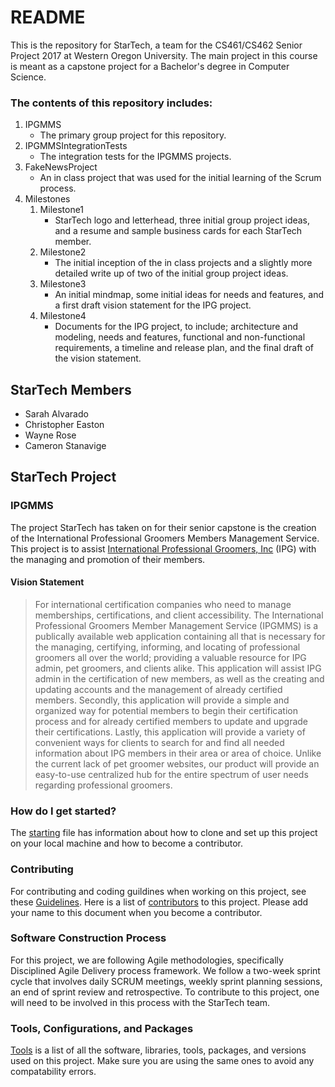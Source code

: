 # README #

This is the repository for StarTech, a team for the CS461/CS462 Senior Project 2017 at Western Oregon University. The main project in this course is meant as a capstone project for a Bachelor's degree in Computer Science.

### The contents of this repository includes: ###

1. IPGMMS
    * The primary group project for this repository.
2. IPGMMSIntegrationTests
    * The integration tests for the IPGMMS projects. 
3. FakeNewsProject
    * An in class project that was used for the initial learning of the Scrum process.
4. Milestones
    1. Milestone1
	    * StarTech logo and letterhead, three initial group project ideas, and a resume and sample business cards for each StarTech member.
	2. Milestone2  
	    * The initial inception of the in class projects and a slightly more detailed write up of two of the initial group project ideas.
	3. Milestone3
	    * An initial mindmap, some initial ideas for needs and features, and a first draft vision statement for the IPG project.
	4. Milestone4
	    * Documents for the IPG project, to include; architecture and modeling, needs and features, functional and non-functional requirements, a timeline and release plan, and the final draft of the vision statement.

## StarTech Members ##

* Sarah Alvarado
* Christopher Easton
* Wayne Rose
* Cameron Stanavige

## StarTech Project ##

### IPGMMS ###

The project StarTech has taken on for their senior capstone is the creation of the International Professional Groomers Members Management Service. This project is to assist [International Professional Groomers, Inc](http://www.ipgicmg.com/) (IPG) with the managing and promotion of their members.

#### Vision Statement ####

> For international certification companies who need to manage memberships, certifications, and client accessibility. The International Professional Groomers Member Management Service (IPGMMS) is a publically available web application containing all that is necessary for the managing, certifying, informing, and locating of professional groomers all over the world; providing a valuable resource for IPG admin, pet groomers, and clients alike. This application will assist IPG admin in the certification of new members, as well as the creating and updating accounts and the management of already certified members. Secondly, this application will provide a simple and organized way for potential members to begin their certification process and for already certified members to update and upgrade their certifications. Lastly, this application will provide a variety of convenient ways for clients to search for and find all needed information about IPG members in their area or area of choice. Unlike the current lack of pet groomer websites, our product will provide an easy-to-use centralized hub for the entire spectrum of user needs regarding professional groomers.

### How do I get started? ###

The [starting](starting.md) file has information about how to clone and set up this project on your local machine and how to become a contributor.

### Contributing ###

For contributing and coding guildines when working on this project, see these [Guidelines](guidelines.md).
Here is a list of [contributors](contributors.md) to this project. Please add your name to this document when you become a contributor.

### Software Construction Process ###

For this project, we are following Agile methodologies, specifically Disciplined Agile Delivery process framework.
We follow a two-week sprint cycle that involves daily SCRUM meetings, weekly sprint planning sessions, an end of sprint review and retrospective.
To contribute to this project, one will need to be involved in this process with the StarTech team.

### Tools, Configurations, and Packages ###

[Tools](tools.md) is a list of all the software, libraries, tools, packages, and versions used on this project. Make sure you are using the same ones to avoid any compatability errors.
